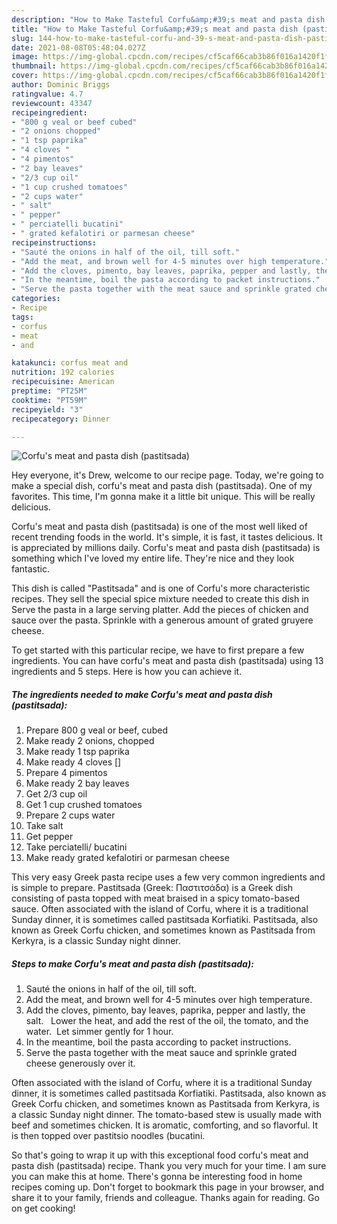 ```yaml
---
description: "How to Make Tasteful Corfu&amp;#39;s meat and pasta dish (pastitsada)"
title: "How to Make Tasteful Corfu&amp;#39;s meat and pasta dish (pastitsada)"
slug: 144-how-to-make-tasteful-corfu-and-39-s-meat-and-pasta-dish-pastitsada
date: 2021-08-08T05:48:04.027Z
image: https://img-global.cpcdn.com/recipes/cf5caf66cab3b86f016a1420f1f925ca/680x482cq70/corfus-meat-and-pasta-dish-pastitsada-recipe-main-photo.jpg
thumbnail: https://img-global.cpcdn.com/recipes/cf5caf66cab3b86f016a1420f1f925ca/680x482cq70/corfus-meat-and-pasta-dish-pastitsada-recipe-main-photo.jpg
cover: https://img-global.cpcdn.com/recipes/cf5caf66cab3b86f016a1420f1f925ca/680x482cq70/corfus-meat-and-pasta-dish-pastitsada-recipe-main-photo.jpg
author: Dominic Briggs
ratingvalue: 4.7
reviewcount: 43347
recipeingredient:
- "800 g veal or beef cubed"
- "2 onions chopped"
- "1 tsp paprika"
- "4 cloves "
- "4 pimentos"
- "2 bay leaves"
- "2/3 cup oil"
- "1 cup crushed tomatoes"
- "2 cups water"
- " salt"
- " pepper"
- " perciatelli bucatini"
- " grated kefalotiri or parmesan cheese"
recipeinstructions:
- "Sauté the onions in half of the oil, till soft."
- "Add the meat, and brown well for 4-5 minutes over high temperature."
- "Add the cloves, pimento, bay leaves, paprika, pepper and lastly, the salt.   Lower the heat, and add the rest of the oil, the tomato, and the water.  Let simmer gently for 1 hour."
- "In the meantime, boil the pasta according to packet instructions."
- "Serve the pasta together with the meat sauce and sprinkle grated cheese generously over it."
categories:
- Recipe
tags:
- corfus
- meat
- and

katakunci: corfus meat and 
nutrition: 192 calories
recipecuisine: American
preptime: "PT25M"
cooktime: "PT59M"
recipeyield: "3"
recipecategory: Dinner

---
```



![Corfu&#39;s meat and pasta dish (pastitsada)](https://img-global.cpcdn.com/recipes/cf5caf66cab3b86f016a1420f1f925ca/680x482cq70/corfus-meat-and-pasta-dish-pastitsada-recipe-main-photo.jpg)

Hey everyone, it's Drew, welcome to our recipe page. Today, we're going to make a special dish, corfu&#39;s meat and pasta dish (pastitsada). One of my favorites. This time, I'm gonna make it a little bit unique. This will be really delicious.

Corfu&#39;s meat and pasta dish (pastitsada) is one of the most well liked of recent trending foods in the world. It's simple, it is fast, it tastes delicious. It is appreciated by millions daily. Corfu&#39;s meat and pasta dish (pastitsada) is something which I've loved my entire life. They're nice and they look fantastic.

This dish is called &#34;Pastitsada&#34; and is one of Corfu&#39;s more characteristic recipes. They sell the special spice mixture needed to create this dish in Serve the pasta in a large serving platter. Add the pieces of chicken and sauce over the pasta. Sprinkle with a generous amount of grated gruyere cheese.


To get started with this particular recipe, we have to first prepare a few ingredients. You can have corfu&#39;s meat and pasta dish (pastitsada) using 13 ingredients and 5 steps. Here is how you can achieve it.

<!--inarticleads1-->

##### The ingredients needed to make Corfu&#39;s meat and pasta dish (pastitsada):

1. Prepare 800 g veal or beef, cubed
1. Make ready 2 onions, chopped
1. Make ready 1 tsp paprika
1. Make ready 4 cloves []
1. Prepare 4 pimentos
1. Make ready 2 bay leaves
1. Get 2/3 cup oil
1. Get 1 cup crushed tomatoes
1. Prepare 2 cups water
1. Take  salt
1. Get  pepper
1. Take  perciatelli/ bucatini
1. Make ready  grated kefalotiri or parmesan cheese


This very easy Greek pasta recipe uses a few very common ingredients and is simple to prepare. Pastitsada (Greek: Παστιτσάδα) is a Greek dish consisting of pasta topped with meat braised in a spicy tomato-based sauce. Often associated with the island of Corfu, where it is a traditional Sunday dinner, it is sometimes called pastitsada Korfiatiki. Pastitsada, also known as Greek Corfu chicken, and sometimes known as Pastitsada from Kerkyra, is a classic Sunday night dinner. 

<!--inarticleads2-->

##### Steps to make Corfu&#39;s meat and pasta dish (pastitsada):

1. Sauté the onions in half of the oil, till soft.
1. Add the meat, and brown well for 4-5 minutes over high temperature.
1. Add the cloves, pimento, bay leaves, paprika, pepper and lastly, the salt.   Lower the heat, and add the rest of the oil, the tomato, and the water.  Let simmer gently for 1 hour.
1. In the meantime, boil the pasta according to packet instructions.
1. Serve the pasta together with the meat sauce and sprinkle grated cheese generously over it.


Often associated with the island of Corfu, where it is a traditional Sunday dinner, it is sometimes called pastitsada Korfiatiki. Pastitsada, also known as Greek Corfu chicken, and sometimes known as Pastitsada from Kerkyra, is a classic Sunday night dinner. The tomato-based stew is usually made with beef and sometimes chicken. It is aromatic, comforting, and so flavorful. It is then topped over pastitsio noodles (bucatini. 

So that's going to wrap it up with this exceptional food corfu&#39;s meat and pasta dish (pastitsada) recipe. Thank you very much for your time. I am sure you can make this at home. There's gonna be interesting food in home recipes coming up. Don't forget to bookmark this page in your browser, and share it to your family, friends and colleague. Thanks again for reading. Go on get cooking!
